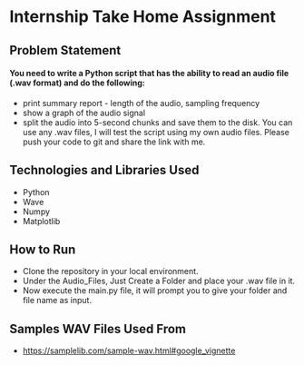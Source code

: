 # Internship Take Home Assignment

## Problem Statement
#### You need to write a Python script that has the ability to read an audio file (.wav format) and do the following:
- print summary report - length of the audio, sampling frequency
- show a graph of the audio signal
- split the audio into 5-second chunks and save them to the disk.
You can use any .wav files, I will test the script using my own audio files. Please push your code to git and share the link with me.

## Technologies and Libraries Used
- Python
- Wave
- Numpy
- Matplotlib

## How to Run
- Clone the repository in your local environment.
- Under the Audio_Files, Just Create a Folder and place your .wav file in it.
- Now execute the main.py file, it will prompt you to give your folder and file name as input.

## Samples WAV Files Used From
- https://samplelib.com/sample-wav.html#google_vignette


